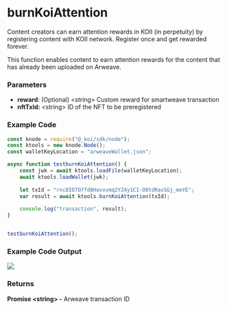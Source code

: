 # burnKoiAttention

Content creators can earn attention rewards in KOII (in perpetuity) by registering content with KOII network. Register once and get rewarded forever.

This function enables content to earn attention rewards for the content that has already been uploaded on Arweave.

### **Parameters**

* **reward**: (Optional) \<string> Custom reward for smartweave transaction
* **nftTxId:** \<string> ID of the NFT to be preregistered

### Example Code

```javascript
const knode = require("@_koi/sdk/node");
const ktools = new knode.Node();
const walletKeyLocation = "arweaveWallet.json";

async function testburnKoiAttention() {
    const jwk = await ktools.loadFile(walletKeyLocation);
    await ktools.loadWallet(jwk);
  
    let txId = "rnc8IO7O7fd8Hovvvmq2YZ4y1CI-O0tdRavSGj_meYE";
    var result = await ktools.burnKoiAttention(txId);
  
    console.log("transaction", result);
}


testburnKoiAttention();
```

### Example Code Output

![](https://lh6.googleusercontent.com/b\_D1pOrDLsje7riO-B0HSBE05i4fZ9UKYFOq636hOrdv2XJY-5J7x\_6ByhpEZ\_00T1sB6JJFNzrz9APqA3jm5LNCDrPjTjLURYMQDQlDk1dgjb7BgBTi71jHmqjmffHndVmeFKy8)

### Returns

**Promise \<string> -** Arweave transaction ID

